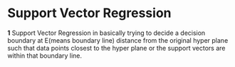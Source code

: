 # Support Vector Regression

**1**     Support Vector Regression in basically trying to decide a decision boundary at E(means boundary line) distance from the original hyper plane such that data points closest to the hyper plane or the support vectors are within that boundary line.
